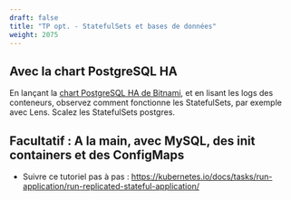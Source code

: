 ```yaml
---
draft: false
title: "TP opt. - StatefulSets et bases de données"
weight: 2075
---
```


## Avec la chart PostgreSQL HA

En lançant la [chart PostgreSQL HA de Bitnami](https://github.com/bitnami/charts/tree/master/bitnami/postgresql-ha), et en lisant les logs des conteneurs, observez comment fonctionne les StatefulSets, par exemple avec Lens. Scalez les StatefulSets postgres.

<!-- Ou PGOperator -->

## Facultatif : A la main, avec MySQL, des init containers et des ConfigMaps

- Suivre ce tutoriel pas à pas : <https://kubernetes.io/docs/tasks/run-application/run-replicated-stateful-application/>

<!-- - https://kubernetes.io/docs/tutorials/stateful-application/basic-stateful-set/ -->
<!-- - https://kubernetes.io/docs/tutorials/stateful-application/cassandra/ -->

<!--
### Ressources configmaps
 https://github.com/GoogleCloudPlatform/kubernetes-workshops/blob/master/bundles/kubernetes-101/workshop/labs/managing-application-configurations-and-secrets.md
https://kubernetes.io/docs/concepts/configuration/configmap/#using-configmaps -->
